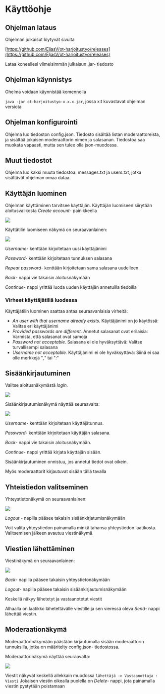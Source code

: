 # Käyttöohje

## Ohjelman lataus

Ohjelman julkaisut löytyvät sivulta

[https://github.com/EljasV/ot-harjoitustyo/releases](https://github.com/EljasV/ot-harjoitustyo/releases)

Lataa koneellesi viimeisimmän julkaisun .jar- tiedosto

## Ohjelman käynnistys

Ohelma voidaan käynnistää komennolla

`java -jar ot-harjoitustyo-x.x.x.jar`, jossa x:t kuvastavat ohjelman versiota

## Ohjelman konfigurointi

Ohjelma luo tiedoston config.json. Tiedosto sisältää listan moderaattoreista, ja sisältää jokaisen moderaattorin nimen
ja salasanan. Tiedostoa saa muokata vapaasti, mutta sen tulee olla json-muodossa.

## Muut tiedostot

Ohjelma luo kaksi muuta tiedostoa: messages.txt ja users.txt, jotka sisältävät ohjelman omaa dataa.

## Käyttäjän luominen

Ohjelman käyttäminen tarvitsee käyttäjän.
Käyttäjän luomiseen siirytään aloitusvalikosta _Create account_- painikkeella

![](kuvat/welcome_create_account.png)

Käyttätilin luomiseen näkymä on seuraavanlainen:

![](kuvat/create_account_view.png)

_Username_- kenttään kirjoitetaan uusi käyttäjänimi

_Password_- kenttään kirjoitetaan tunnuksen salasana

_Repeat password_- kenttään kirjoitetaan sama salasana uudelleen.

_Back_- nappi vie takaisin aloitusnäkymään

_Continue_- nappi yrittää luoda uuden käyttäjän annetuilla tiedoilla

### Virheet käyttäjätiliä luodessa

Käyttäjätilin luominen saattaa antaa seuraavanlaisia virheitä:

* _An user with that username already exists._ Käyttäjänimi on jo käytössä: Valitse eri käyttäjänimi
* _Provided passwords are different._ Annetut salasanat ovat erilaisia: Varmista, että salasanat ovat samoja
* _Password not acceptable._ Salasana ei ole hyväksyttävä: Valitse turvallisempi salasana
* _Username not acceptable._ Käyttäjänimi ei ole hyväksyttävä: Siinä ei saa olle merkkejä "_,_" tai "_:_"

## Sisäänkirjautuminen

Valitse aloitusnäkymästä _login_.

![](kuvat/welcome_login.png)

Sisäänkirjautumisnäkymä näyttää seuraavalta:

![](kuvat/login_view.png)

_Username_- kenttään kirjoitetaan käyttäjätunnus.

_Password_- kenttään kirjoitetaan käyttäjän salasana.

_Back_- nappi vie takaisin aloitusnäkymään.

_Continue_- nappi yrittää kirjata käyttäjän sisään.

Sisäänkirjautuminen onnistuu, jos annetut tiedot ovat oikein.

Myös moderaattorit kirjautuvat sisään tällä tavalla

## Yhteistiedon valitseminen

Yhteystietonäkymä on seuraavanlainen:

![](kuvat/contacts.png)

_Logout_ - napilla pääsee takaisin sisäänkirjatumisnäkymään

Voit valita yhteystiedon painamalla minkä tahansa yhteystiedon laatikosta.
Valitsemisen jälkeen avautuu viestinäkymä.

## Viestien lähettäminen

Viestinäkymä on seuraavanlainen:

![](kuvat/chat_view.png)

_Back_- napilla pääsee takaisin yhteystietonäkymään

_Logout_- napilla pääsee takaisin sisäänkirjautumisnäkymään

Keskellä näkyy lähetetyt ja vastaanotetut viestit

Alhaalla on laatikko lähetettävälle viestille ja sen vieressä oleva _Send_- nappi lähettää viestin.

## Moderaationäkymä

Moderaattorinäkymään päästään kirjautumalla sisään moderaattorin tunnuksilla, jotka on määritelty config.json-
tiedostossa.

Moderaattorinäkymä näyttää seuraavalta:

![](kuvat/moderating_view.png)

Viestit näkyvät keskellä allekkain muodossa
`lähettäjä -> Vastaanottaja : Viesti`
Jokaisen viestin oikealla puolella on _Delete_- nappi, jota painamalla viestin pystytään poistamaan